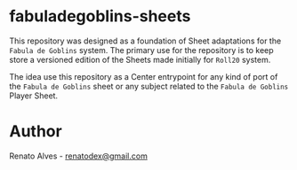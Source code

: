 # fabuladegoblins-sheets

This repository was designed as a foundation of Sheet adaptations for the `Fabula de Goblins` system.
The primary use for the repository is to keep store a versioned edition of the Sheets made initially for `Roll20` system.

The idea use this repository as a Center entrypoint for any kind of port of the `Fabula de Goblins` sheet or any subject related to the `Fabula de Goblins` Player Sheet.

# Author

Renato Alves - renatodex@gmail.com
